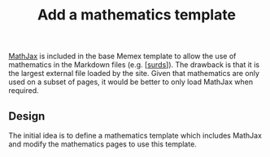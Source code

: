 ﻿---
backlinks:
- title: Colophon
  url: /colophon/colophon.html
tags:
- colophon
- mathematics
title: Add a mathematics template
type: note
---
[MathJax](https://www.mathjax.org) is included in the base Memex template to allow the use of mathematics in the Markdown files (e.g. [[surds]]). The drawback is that it is the largest external file loaded by the site. Given that mathematics are only used on a subset of pages, it would be better to only load MathJax when required.

## Design

The initial idea is to define a mathematics template which includes MathJax and modify the mathematics pages to use this template.



[//begin]: # "Autogenerated link references for markdown compatibility"
[surds]: ../sense/Teaching/Mathematics/mathCK/surds "Surds - mathematical content knowledge"
[//end]: # "Autogenerated link references"